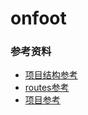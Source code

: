 # onfoot

### 参考资料
- [项目结构参考](https://github.com/hyjfine/flutter_redux_sample)
- [routes参考](https://juejin.im/post/5cab73325188251b1542f974)
- [项目参考](https://github.com/blankapp/fish_redux_example)



